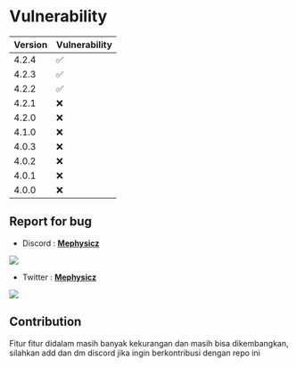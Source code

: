 # Vulnerability

|Version|Vulnerability|
|-|-|
|4.2.4|:white_check_mark:|
|4.2.3|:white_check_mark:|
|4.2.2|:white_check_mark:|
|4.2.1|:x:|
|4.2.0|:x:|
|4.1.0|:x:|
|4.0.3|:x:|
|4.0.2|:x:|
|4.0.1|:x:|
|4.0.0|:x:|

## Report for bug

- Discord : <a href="https://discordapp.com/users/527415996508536832">**Mephysicz**</a>

<a href="https://discordapp.com/users/527415996508536832"><img src="https://img.shields.io/badge/-Discord-7289DA?style=for-the-badge&logo=discord&logoColor=white"/></a>

- Twitter : <a href="https://twitter.com/Mephysicz">**Mephysicz**</a>

<a href="https://twitter.com/Mephysicz"><img src="https://img.shields.io/badge/Twitter-1DA1F2?style=for-the-badge&logo=twitter&logoColor=white"/></a>

## Contribution

Fitur fitur didalam masih banyak kekurangan dan masih bisa dikembangkan, silahkan add dan dm discord jika ingin berkontribusi dengan repo ini
